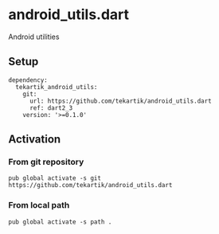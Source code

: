 # android_utils.dart

Android utilities

## Setup

```
dependency:
  tekartik_android_utils:
    git:
      url: https://github.com/tekartik/android_utils.dart
      ref: dart2_3
    version: '>=0.1.0'
``` 
## Activation

### From git repository

```
pub global activate -s git https://github.com/tekartik/android_utils.dart
```

### From local path

```
pub global activate -s path .
```